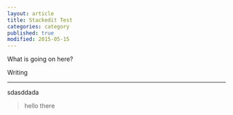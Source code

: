 ```yaml
---
layout: article
title: Stackedit Test
categories: category
published: true
modified: 2015-05-15
---
```


What is going on here? 

Writing 


----------
sdasddada

> hello there